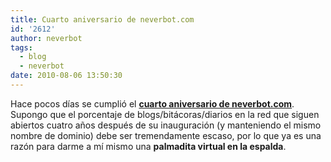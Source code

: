 ```yaml
---
title: Cuarto aniversario de neverbot.com
id: '2612'
author: neverbot
tags:
  - blog
  - neverbot
date: 2010-08-06 13:50:30
---
```


Hace pocos días se cumplió el [**cuarto aniversario de neverbot.com**](/hello-world/). Supongo que el porcentaje de blogs/bitácoras/diarios en la red que siguen abiertos cuatro años después de su inauguración (y manteniendo el mismo nombre de dominio) debe ser tremendamente escaso, por lo que ya es una razón para darme a mí mismo una **palmadita virtual en la espalda**.